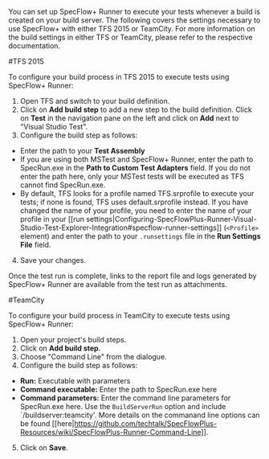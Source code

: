 You can set up SpecFlow+ Runner to execute your tests whenever a build is created on your build server. The following covers the settings necessary to use SpecFlow+ with either TFS 2015 or TeamCity. For more information on the build settings in either TFS or TeamCity, please refer to the respective documentation.

#TFS 2015

To configure your build process in TFS 2015 to execute tests using SpecFlow+ Runner:

1. Open TFS and switch to your build definition.
2. Click on **Add build step** to add a new step to the build definition. Click on **Test** in the navigation pane on the left and click on **Add** next to "Visual Studio Test".
3. Configure the build step as follows:  
  * Enter the path to your **Test Assembly**
  * If you are using both MSTest and SpecFlow+ Runner, enter the path to SpecRun.exe in the **Path to Custom Test Adapters** field. If you do not enter the path here, only your MSTest tests will be executed as TFS cannot find SpecRun.exe.
  * By default, TFS looks for a profile named TFS.srprofile to execute your tests; if none is found, TFS uses default.srprofile instead. If you have changed the name of your profile, you need to enter the name of your profile in your [[run settings|Configuring-SpecFlowPlus-Runner-Visual-Studio-Test-Explorer-Integration#specflow-runner-settings]] (`<Profile>` element) and enter the path to your `.runsettings` file in the **Run Settings File** field.
4. Save your changes.

Once the test run is complete, links to the report file and logs generated by SpecFlow+ Runner are available from the test run as attachments.

#TeamCity


To configure your build process in TeamCity to execute tests using SpecFlow+ Runner:

1. Open your project's build steps.
2. Click on **Add build step**.
3. Choose "Command Line" from the dialogue.
4. Configure the build step as follows:  
  * **Run:** Executable with parameters
  * **Command executable:** Enter the path to SpecRun.exe here
  * **Command parameters:** Enter the command line parameters for SpecRun.exe here. Use the `BuildServerRun` option and include `/buildserver:teamcity'. More details on the commanand line options can be found [[here|https://github.com/techtalk/SpecFlowPlus-Resources/wiki/SpecFlowPlus-Runner-Command-Line]].
5. Click on **Save**.
